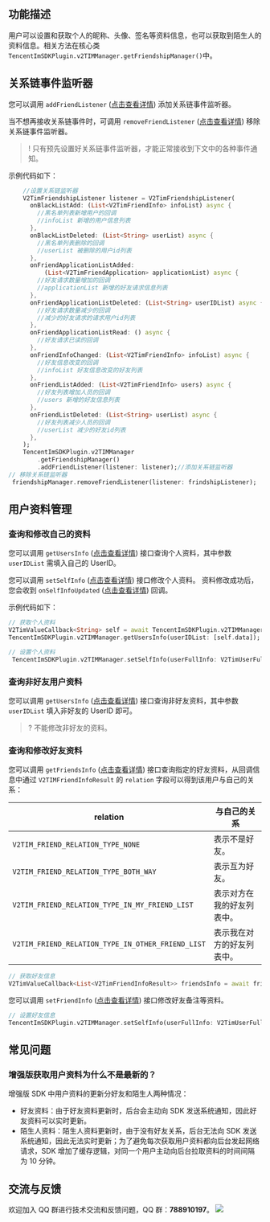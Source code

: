 ## 功能描述
用户可以设置和获取个人的昵称、头像、签名等资料信息，也可以获取到陌生人的资料信息。相关方法在核心类 ` TencentImSDKPlugin.v2TIMManager.getFriendshipManager()`中。


## 关系链事件监听器
您可以调用 `addFriendListener` ([点击查看详情](https://comm.qq.com/im/doc/flutter/zh/SDKAPI/Api/V2TIMFriendshipManager/addFriendListener.html)) 添加关系链事件监听器。

当不想再接收关系链事件时，可调用 `removeFriendListener` ([点击查看详情](https://comm.qq.com/im/doc/flutter/zh/SDKAPI/Api/V2TIMFriendshipManager/removeFriendListener.html)) 移除关系链事件监听器。

> ! 只有预先设置好关系链事件监听器，才能正常接收到下文中的各种事件通知。

示例代码如下：


```dart
    //设置关系链监听器
    V2TimFriendshipListener listener = V2TimFriendshipListener(
      onBlackListAdd: (List<V2TimFriendInfo> infoList) async {
        //黑名单列表新增用户的回调
        //infoList 新增的用户信息列表
      },
      onBlackListDeleted: (List<String> userList) async {
        //黑名单列表删除的回调
        //userList 被删除的用户id列表
      },
      onFriendApplicationListAdded:
          (List<V2TimFriendApplication> applicationList) async {
        //好友请求数量增加的回调
        //applicationList 新增的好友请求信息列表
      },
      onFriendApplicationListDeleted: (List<String> userIDList) async {
        //好友请求数量减少的回调
        //减少的好友请求的请求用户id列表
      },
      onFriendApplicationListRead: () async {
        //好友请求已读的回调
      },
      onFriendInfoChanged: (List<V2TimFriendInfo> infoList) async {
        //好友信息改变的回调
        //infoList 好友信息改变的好友列表
      },
      onFriendListAdded: (List<V2TimFriendInfo> users) async {
        //好友列表增加人员的回调
        //users 新增的好友信息列表
      },
      onFriendListDeleted: (List<String> userList) async {
        //好友列表减少人员的回调
        //userList 减少的好友id列表
      },
    );
    TencentImSDKPlugin.v2TIMManager
        .getFriendshipManager()
        .addFriendListener(listener: listener);//添加关系链监听器
// 移除关系链监听器
 friendshipManager.removeFriendListener(listener: frindshipListener);
```



## 用户资料管理
### 查询和修改自己的资料
您可以调用 `getUsersInfo` ([点击查看详情](https://comm.qq.com/im/doc/flutter/zh/SDKAPI/Api/V2TIMManager/getUsersInfo.html)) 接口查询个人资料，其中参数 `userIDList` 需填入自己的 UserID。

您可以调用 `setSelfInfo` ([点击查看详情](https://comm.qq.com/im/doc/flutter/zh/SDKAPI/Api/V2TIMManager/setSelfInfo.html)) 接口修改个人资料。
资料修改成功后，您会收到 `onSelfInfoUpdated` ([点击查看详情](https://comm.qq.com/im/doc/flutter/zh/SDKAPI/Callback/V2TimUserFullInfoCallback.html)) 回调。

示例代码如下：


```dart
// 获取个人资料
V2TimValueCallback<String> self = await TencentImSDKPlugin.v2TIMManager.getLoginUser();
TencentImSDKPlugin.v2TIMManager.getUsersInfo(userIDList: [self.data]);

// 设置个人资料
 TencentImSDKPlugin.v2TIMManager.setSelfInfo(userFullInfo: V2TimUserFullInfo(nickName: "",role: 0,faceUrl: ""));

```


### 查询非好友用户资料
您可以调用 `getUsersInfo` ([点击查看详情](https://comm.qq.com/im/doc/flutter/zh/SDKAPI/Api/V2TIMManager/getUsersInfo.html)) 接口查询非好友资料，其中参数 `userIDList` 填入非好友的 UserID 即可。

> ? 不能修改非好友的资料。

### 查询和修改好友资料
您可以调用 `getFriendsInfo` ([点击查看详情](https://comm.qq.com/im/doc/flutter/zh/SDKAPI/Api/V2TIMFriendshipManager/getFriendsInfo.html)) 接口查询指定的好友资料，从回调信息中通过 `V2TIMFriendInfoResult` 的 `relation` 字段可以得到该用户与自己的关系：

| relation                                          | 与自己的关系               |
| ------------------------------------------------- | -------------------------- |
| `V2TIM_FRIEND_RELATION_TYPE_NONE`                 | 表示不是好友。             |
| `V2TIM_FRIEND_RELATION_TYPE_BOTH_WAY`             | 表示互为好友。             |
| `V2TIM_FRIEND_RELATION_TYPE_IN_MY_FRIEND_LIST`    | 表示对方在我的好友列表中。 |
| `V2TIM_FRIEND_RELATION_TYPE_IN_OTHER_FRIEND_LIST` | 表示我在对方的好友列表中。 |



```dart
// 获取好友信息
V2TimValueCallback<List<V2TimFriendInfoResult>> friendsInfo = await friendshipManager.getFriendsInfo(userIDList: []);
```


您可以调用 `setFriendInfo` ([点击查看详情](https://comm.qq.com/im/doc/flutter/zh/SDKAPI/Api/V2TIMFriendshipManager/setFriendInfo.html)) 接口修改好友备注等资料。



```dart
// 设置好友信息
TencentImSDKPlugin.v2TIMManager.setSelfInfo(userFullInfo: V2TimUserFullInfo(nickName: "",role: 0,faceUrl: ""));
```


## 常见问题
### 增强版获取用户资料为什么不是最新的？
增强版 SDK 中用户资料的更新分好友和陌生人两种情况：
 - 好友资料：由于好友资料更新时，后台会主动向 SDK 发送系统通知，因此好友资料可以实时更新。
 - 陌生人资料：陌生人资料更新时，由于没有好友关系，后台无法向 SDK 发送系统通知，因此无法实时更新；为了避免每次获取用户资料都向后台发起网络请求，SDK 增加了缓存逻辑，对同一个用户主动向后台拉取资料的时间间隔为 10 分钟。

## 交流与反馈

欢迎加入 QQ 群进行技术交流和反馈问题，QQ 群：**788910197**。
![](https://qcloudimg.tencent-cloud.cn/raw/eacb194c77a76b5361b2ae983ae63260.png)

